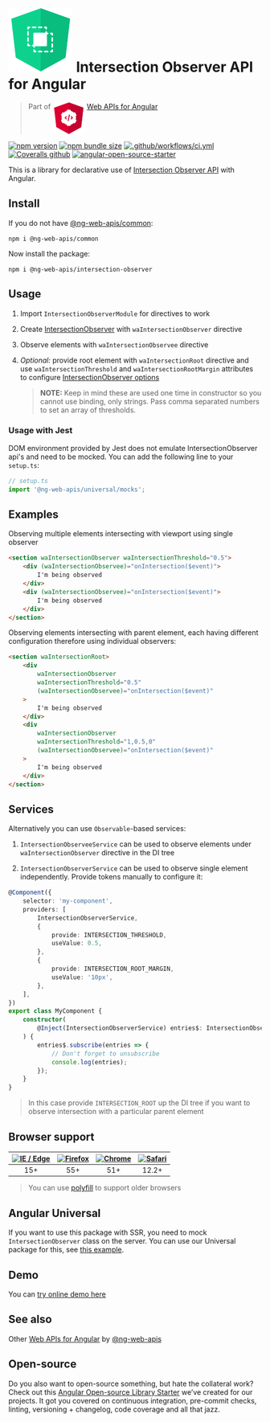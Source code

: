 # ![ng-web-apis logo](projects/demo/src/assets/logo.svg) Intersection Observer API for Angular

> Part of <img src="projects/demo/src/assets/web-api.svg" align="top"> [Web APIs for Angular](https://ng-web-apis.github.io/)

[![npm version](https://img.shields.io/npm/v/@ng-web-apis/intersection-observer.svg)](https://npmjs.com/package/@ng-web-apis/intersection-observer)
[![npm bundle size](https://img.shields.io/bundlephobia/minzip/@ng-web-apis/intersection-observer)](https://bundlephobia.com/result?p=@ng-web-apis/intersection-observer)
[![.github/workflows/ci.yml](https://github.com/ng-web-apis/intersection-observer/actions/workflows/ci.yml/badge.svg?branch=master)](https://github.com/ng-web-apis/intersection-observer/actions/workflows/ci.yml)
[![Coveralls github](https://img.shields.io/coveralls/github/ng-web-apis/intersection-observer)](https://coveralls.io/github/ng-web-apis/intersection-observer?branch=master)
[![angular-open-source-starter](https://img.shields.io/badge/made%20with-angular--open--source--starter-d81676?logo=angular)](https://github.com/TinkoffCreditSystems/angular-open-source-starter)

This is a library for declarative use of
[Intersection Observer API](https://developer.mozilla.org/en-US/docs/Web/API/Intersection_Observer_API)
with Angular.

## Install

If you do not have [@ng-web-apis/common](https://github.com/ng-web-apis/common):

```
npm i @ng-web-apis/common
```

Now install the package:

```
npm i @ng-web-apis/intersection-observer
```

## Usage

1. Import `IntersectionObserverModule` for directives to work
2. Create [IntersectionObserver](https://developer.mozilla.org/en-US/docs/Web/API/IntersectionObserver) with `waIntersectionObserver` directive
3. Observe elements with `waIntersectionObservee` directive
4. _Optional:_ provide root element with `waIntersectionRoot` directive and
   use `waIntersectionThreshold` and `waIntersectionRootMargin` attributes to configure
   [IntersectionObserver options](https://developer.mozilla.org/en-US/docs/Web/API/IntersectionObserver/IntersectionObserver)

    > **NOTE:** Keep in mind these are used one time in constructor so you cannot use binding, only strings. Pass comma separated numbers to set an array of thresholds.

### Usage with Jest

DOM environment provided by Jest does not emulate IntersectionObserver api's and need to be mocked. You can add the following line to your `setup.ts`:

```ts
// setup.ts
import '@ng-web-apis/universal/mocks';
```

## Examples

Observing multiple elements intersecting with viewport using single observer

```html
<section waIntersectionObserver waIntersectionThreshold="0.5">
    <div (waIntersectionObservee)="onIntersection($event)">
        I'm being observed
    </div>
    <div (waIntersectionObservee)="onIntersection($event)">
        I'm being observed
    </div>
</section>
```

Observing elements intersecting with parent element,
each having different configuration therefore using individual observers:

```html
<section waIntersectionRoot>
    <div
        waIntersectionObserver
        waIntersectionThreshold="0.5"
        (waIntersectionObservee)="onIntersection($event)"
    >
        I'm being observed
    </div>
    <div
        waIntersectionObserver
        waIntersectionThreshold="1,0.5,0"
        (waIntersectionObservee)="onIntersection($event)"
    >
        I'm being observed
    </div>
</section>
```

## Services

Alternatively you can use `Observable`-based services:

1. `IntersectionObserveeService` can be used to observe elements under `waIntersectionObserver`
   directive in the DI tree

2. `IntersectionObserverService` can be used to observe single element independently.
   Provide tokens manually to configure it:

```typescript
@Component({
    selector: 'my-component',
    providers: [
        IntersectionObserverService,
        {
            provide: INTERSECTION_THRESHOLD,
            useValue: 0.5,
        },
        {
            provide: INTERSECTION_ROOT_MARGIN,
            useValue: '10px',
        },
    ],
})
export class MyComponent {
    constructor(
        @Inject(IntersectionObserverService) entries$: IntersectionObserverService,
    ) {
        entries$.subscribe(entries => {
            // Don't forget to unsubscribe
            console.log(entries);
        });
    }
}
```

> In this case provide `INTERSECTION_ROOT` up the DI tree if you
> want to observe intersection with a particular parent element

## Browser support

| [<img src="https://raw.githubusercontent.com/alrra/browser-logos/master/src/edge/edge_48x48.png" alt="IE / Edge" width="24px" height="24px" />](http://godban.github.io/browsers-support-badges/) | [<img src="https://raw.githubusercontent.com/alrra/browser-logos/master/src/firefox/firefox_48x48.png" alt="Firefox" width="24px" height="24px" />](http://godban.github.io/browsers-support-badges/) | [<img src="https://raw.githubusercontent.com/alrra/browser-logos/master/src/chrome/chrome_48x48.png" alt="Chrome" width="24px" height="24px" />](http://godban.github.io/browsers-support-badges/) | [<img src="https://raw.githubusercontent.com/alrra/browser-logos/master/src/safari/safari_48x48.png" alt="Safari" width="24px" height="24px" />](http://godban.github.io/browsers-support-badges/) |
| :-----------------------------------------------------------------------------------------------------------------------------------------------------------------------------------------------: | :---------------------------------------------------------------------------------------------------------------------------------------------------------------------------------------------------: | :------------------------------------------------------------------------------------------------------------------------------------------------------------------------------------------------: | :------------------------------------------------------------------------------------------------------------------------------------------------------------------------------------------------: |
|                                                                                                15+                                                                                                |                                                                                                  55+                                                                                                  |                                                                                                51+                                                                                                 |                                                                                               12.2+                                                                                                |

> You can use [polyfill](https://www.npmjs.com/package/intersection-observer) to support older browsers

## Angular Universal

If you want to use this package with SSR, you need to mock `IntersectionObserver` class on the server.
You can use our Universal package for this, see [this example](https://github.com/ng-web-apis/universal#mocks).

## Demo

You can [try online demo here](https://ng-web-apis.github.io/intersection-observer)

## See also

Other [Web APIs for Angular](https://ng-web-apis.github.io/) by [@ng-web-apis](https://github.com/ng-web-apis)

## Open-source

Do you also want to open-source something, but hate the collateral work?
Check out this [Angular Open-source Library Starter](https://github.com/TinkoffCreditSystems/angular-open-source-starter)
we’ve created for our projects. It got you covered on continuous integration,
pre-commit checks, linting, versioning + changelog, code coverage and all that jazz.
